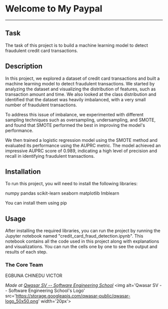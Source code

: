 # Welcome to My Paypal
***

## Task
The task of this project is to build a machine learning model to detect fraudulent credit card transactions.

## Description
In this project, we explored a dataset of credit card transactions and built a machine learning model to detect fraudulent transactions. We started by analyzing the dataset and visualizing the distribution of features, such as transaction amount and time. We also looked at the class distribution and identified that the dataset was heavily imbalanced, with a very small number of fraudulent transactions.

To address this issue of imbalance, we experimented with different sampling techniques such as oversampling, undersampling, and SMOTE, and found that SMOTE performed the best in improving the model's performance.

We then trained a logistic regression model using the SMOTE method and evaluated its performance using the AUPRC metric. The model achieved an impressive AUPRC score of 0.989, indicating a high level of precision and recall in identifying fraudulent transactions.

## Installation
To run this project, you will need to install the following libraries:

numpy
pandas
scikit-learn
seaborn
matplotlib
Imblearn

You can install them using pip


## Usage
After installing the required libraries, you can run the project by running the Jupyter notebook named "credit_card_fraud_detection.ipynb". This notebook contains all the code used in this project along with explanations and visualizations. You can run the cells one by one to see the output and results of each step.

### The Core Team
EGBUNA CHINEDU VICTOR

<span><i>Made at <a href='https://qwasar.io'>Qwasar SV -- Software Engineering School</a></i></span>
<span><img alt='Qwasar SV -- Software Engineering School's Logo' src='https://storage.googleapis.com/qwasar-public/qwasar-logo_50x50.png' width='20px'></span>
